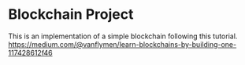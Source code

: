 # Blockchain Project

This is an implementation of a simple blockchain following this tutorial. https://medium.com/@vanflymen/learn-blockchains-by-building-one-117428612f46
